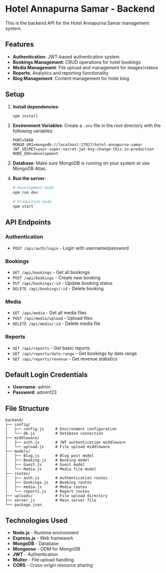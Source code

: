 # Hotel Annapurna Samar - Backend

This is the backend API for the Hotel Annapurna Samar management system.

## Features

- **Authentication**: JWT-based authentication system
- **Bookings Management**: CRUD operations for hotel bookings
- **Media Management**: File upload and management for images/videos
- **Reports**: Analytics and reporting functionality
- **Blog Management**: Content management for hotel blog

## Setup

1. **Install dependencies**:
   ```bash
   npm install
   ```

2. **Environment Variables**:
   Create a `.env` file in the root directory with the following variables:
   ```
   PORT=5000
   MONGO_URI=mongodb://localhost:27017/hotel-annapurna-samar
   JWT_SECRET=your-super-secret-jwt-key-change-this-in-production
   NODE_ENV=development
   ```

3. **Database**:
   Make sure MongoDB is running on your system or use MongoDB Atlas.

4. **Run the server**:
   ```bash
   # Development mode
   npm run dev
   
   # Production mode
   npm start
   ```

## API Endpoints

### Authentication
- `POST /api/auth/login` - Login with username/password

### Bookings
- `GET /api/bookings` - Get all bookings
- `POST /api/bookings` - Create new booking
- `PUT /api/bookings/:id` - Update booking status
- `DELETE /api/bookings/:id` - Delete booking

### Media
- `GET /api/media` - Get all media files
- `POST /api/media/upload` - Upload files
- `DELETE /api/media/:id` - Delete media file

### Reports
- `GET /api/reports` - Get basic reports
- `GET /api/reports/date-range` - Get bookings by date range
- `GET /api/reports/revenue` - Get revenue statistics

## Default Login Credentials

- **Username**: admin
- **Password**: admin123

## File Structure

```
backend/
├── config/
│   ├── config.js     # Environment configuration
│   └── db.js         # Database connection
├── middleware/
│   ├── auth.js       # JWT authentication middleware
│   └── upload.js     # File upload middleware
├── models/
│   ├── Blog.js       # Blog post model
│   ├── Booking.js    # Booking model
│   ├── Guest.js      # Guest model
│   └── Media.js      # Media file model
├── routes/
│   ├── auth.js       # Authentication routes
│   ├── bookings.js   # Booking routes
│   ├── media.js      # Media routes
│   └── reports.js    # Report routes
├── uploads/          # File upload directory
├── server.js         # Main server file
└── package.json
```

## Technologies Used

- **Node.js** - Runtime environment
- **Express.js** - Web framework
- **MongoDB** - Database
- **Mongoose** - ODM for MongoDB
- **JWT** - Authentication
- **Multer** - File upload handling
- **CORS** - Cross-origin resource sharing
